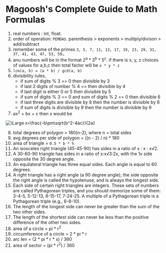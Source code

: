 # Magoosh's Complete Guide to Math Formulas

1. real numbers : int, float.
2. order of operation: `PEMDAS`. parenthesis > exponents > multiply/divison > add/subtract
3. remember some of the primes `3, 5, 7, 11, 13, 17, 19, 23, 29, 31, 37, 41, 43, 47, 53, 59…`
4. anu numbers will be in the format 2<sup>a</sup> * 3<sup>b</sup> * 5<sup>c</sup>. if there is x, y, z choices of values for a,b,c then total factor will be `x * y * z`
5. `lcm(a, b) = (a * b) / gcd(a, b)`
6. divisibility rules,
    * if sum of digits % 3 == 0 then divisible by 3
    * if last 2 digits of number % 4 == then divisible by 4
    * if last digit is either 0 or 5 then divisible by 5
    * if sum of digits % 3 == 0 and sum of digits % 2 == 0 then divisible 6
    * if last three digits are divisible by 8 then the number is divisible by 8
    * if sum of digits is divisible by 9 then the number is divisible by 9
7. ax<sup>2</sup> + bx + c then x would be

<img src="https://latex.codecogs.com/svg.latex?\Large&space;x=\frac{-b\pm\sqrt{b^2-4ac}}{2a}" title="\Large x=\frac{-b\pm\sqrt{b^2-4ac}}{2a}" />

8. total degrees of polygon = 180(n-2), where n = total sides
9. avg degrees per side of polygon = ((n - 2) / n) * 180
10. area of triangle = `0.5 * b * h`
11. An isosceles right triangle (45-45-90) has sides in a ratio of x : x : x√2.
12. A 30-60-90 triangle has sides in a ratio of x:x√3:2x, with the 1x side opposite the 30 degree angle.
13. An equilateral triangle has three equal sides. Each angle is equal to 60 degrees.
14. A right triangle has a right angle (a 90 degree angle); the side opposite the right angle is called the hypotenuse, and is always the longest side.
15. Each side of certain right triangles are integers. These sets of numbers are called Pythagorean triples, and you should memorize some of them: 3-4-5, 5-12-13, 8-15-17, 7-24-25. A multiple of a Pythagorean triple is a Pythagorean triple (e.g., 6-8-10).
16. The length of the longest side can never be greater than the sum of the two other sides.
17. The length of the shortest side can never be less than the positive difference of the other two sides.
18. area of a circle = pi * r<sup>2</sup>
19. circumference of a circle = 2 * pi * r
20. arc len = (2 * pi * r * x) / 360
21. area of sector = (pi * r<sup>2</sup>) / 360